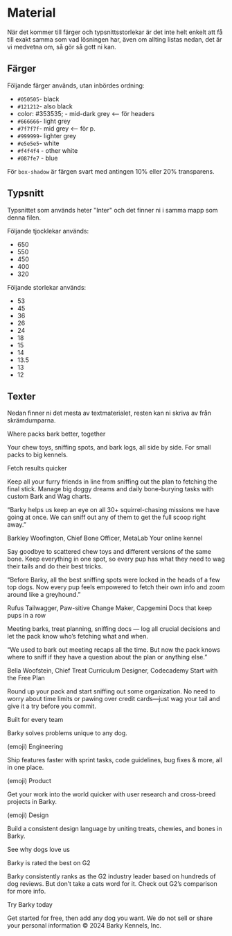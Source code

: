 # Material

När det kommer till färger och typsnittsstorlekar är det inte helt enkelt att
få till exakt samma som vad lösningen har, även om allting listas nedan, det
är vi medvetna om, så gör så gott ni kan.

## Färger

Följande färger används, utan inbördes ordning:

- `#050505`- black
- `#121212`- also black
- color: #353535; - mid-dark grey <-- för headers
- `#666666`- light grey
- `#7f7f7f`- mid grey   <--   för p.
- `#999999`- lighter grey
- `#e5e5e5`- white
- `#f4f4f4` - other white
- `#087fe7` - blue

För `box-shadow` är färgen svart med antingen 10% eller 20% transparens.

## Typsnitt

Typsnittet som används heter "Inter" och det finner ni i samma mapp som denna
filen.

Följande tjocklekar används:

- 650
- 550
- 450
- 400
- 320

Följande storlekar används:

- 53
- 45
- 36
- 26
- 24
- 18
- 15
- 14
- 13.5
- 13
- 12

## Texter

Nedan finner ni det mesta av textmaterialet, resten kan ni skriva av från
skrämdumparna.

Where packs bark better, together

Your chew toys, sniffing spots, and bark logs, all side by side. For small packs
to big kennels.

Fetch results quicker

Keep all your furry friends in line from sniffing out the plan to fetching the
final stick. Manage big doggy dreams and daily bone-burying tasks with custom
Bark and Wag charts.

“Barky helps us keep an eye on all 30+ squirrel-chasing missions we have going
at once. We can sniff out any of them to get the full scoop right away.”

Barkley Woofington, Chief Bone Officer, MetaLab Your online kennel

Say goodbye to scattered chew toys and different versions of the same bone. Keep
everything in one spot, so every pup has what they need to wag their tails and
do their best tricks.

“Before Barky, all the best sniffing spots were locked in the heads of a few top
dogs. Now every pup feels empowered to fetch their own info and zoom around like
a greyhound.”

Rufus Tailwagger, Paw-sitive Change Maker, Capgemini Docs that keep pups in a
row

Meeting barks, treat planning, sniffing docs — log all crucial decisions and let
the pack know who’s fetching what and when.

“We used to bark out meeting recaps all the time. But now the pack knows where
to sniff if they have a question about the plan or anything else.”

Bella Woofstein, Chief Treat Curriculum Designer, Codecademy Start with the Free
Plan

Round up your pack and start sniffing out some organization. No need to worry
about time limits or pawing over credit cards—just wag your tail and give it a
try before you commit.

Built for every team

Barky solves problems unique to any dog.

(emoji) Engineering

Ship features faster with sprint tasks, code guidelines, bug fixes & more, all
in one place.

(emoji) Product

Get your work into the world quicker with user research and cross-breed projects
in Barky.

(emoji) Design

Build a consistent design language by uniting treats, chewies, and bones in
Barky.

See why dogs love us

Barky is rated the best on G2

Barky consistently ranks as the G2 industry leader based on hundreds of dog
reviews. But don’t take a cats word for it. Check out G2’s comparison for more
info.

Try Barky today

Get started for free, then add any dog you want. We do not sell or share your
personal information &copy; 2024 Barky Kennels, Inc.


